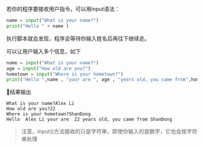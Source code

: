 若你的程序要接收用户指令，可以用input语法：

```py
name = input("What is your name?")
print("Hello " + name )
```

执行脚本就会发现，程序会等待你输入姓名后再往下继续走。

可以让用户输入多个信息，如下

```py
name = input("What is your name?")
age = input("How old are you?")
hometown = input("Where is your hometown?")
print("Hello ",name , "your are ", age , "years old, you came from",hometown)
```

结果输出

```
What is your name?Alex Li
How old are you?22
Where is your hometown?ShanDong
Hello  Alex Li your are  22 years old, you came from ShanDong
```



> 注意，input\(\)方法接收的只是字符串，即使你输入的是数字，它也会按字符串处理

  


